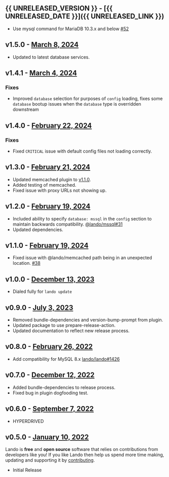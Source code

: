 ## {{ UNRELEASED_VERSION }} - [{{ UNRELEASED_DATE }}]({{ UNRELEASED_LINK }})

* Use mysql command for MariaDB 10.3.x and below [#52](https://github.com/lando/symfony/issues/52)

## v1.5.0 - [March 8, 2024](https://github.com/lando/symfony/releases/tag/v1.5.0)

* Updated to latest database services.

## v1.4.1 - [March 4, 2024](https://github.com/lando/symfony/releases/tag/v1.4.1)

### Fixes

* Improved `database` selection for purposes of `config` loading, fixes some `database` bootup issues when the `database` type is overridden downstream

## v1.4.0 - [February 22, 2024](https://github.com/lando/symfony/releases/tag/v1.4.0)

### Fixes

* Fixed `CRITICAL` issue with default config files not loading correctly.

## v1.3.0 - [February 21, 2024](https://github.com/lando/symfony/releases/tag/v1.3.0)

* Updated memcached plugin to [v1.1.0](https://github.com/lando/memcached/releases/tag/v1.1.0).
* Added testing of memcached.
* Fixed issue with proxy URLs not showing up.

## v1.2.0 - [February 19, 2024](https://github.com/lando/symfony/releases/tag/v1.2.0)

* Included ability to specify `database: mssql` in the `config` section to maintain backwards compatibility. [@lando/mssql#31](https://github.com/lando/mssql/issues/31)
* Updated dependencies.

## v1.1.0 - [February 19, 2024](https://github.com/lando/symfony/releases/tag/v1.1.0)

* Fixed issue with @lando/memcached path being in an unexpected location. [#38](https://github.com/lando/symfony/issues/38)

## v1.0.0 - [December 13, 2023](https://github.com/lando/symfony/releases/tag/v1.0.0)

* Dialed fully for `lando update`

## v0.9.0 - [July 3, 2023](https://github.com/lando/symfony/releases/tag/v0.9.0)

* Removed bundle-dependencies and version-bump-prompt from plugin.
* Updated package to use prepare-release-action.
* Updated documentation to reflect new release process.

## v0.8.0 - [February 26, 2022](https://github.com/lando/symfony/releases/tag/v0.8.0)

* Add compatibility for MySQL 8.x [lando/lando#1426](https://github.com/lando/lando/issues/1462)

## v0.7.0 - [December 12, 2022](https://github.com/lando/symfony/releases/tag/v0.7.0)

* Added bundle-dependencies to release process.
* Fixed bug in plugin dogfooding test.

## v0.6.0 - [September 7, 2022](https://github.com/lando/symfony/releases/tag/v0.6.0)

* HYPERDRIVED

## v0.5.0 - [January 10, 2022](https://github.com/lando/symfony/releases/tag/v0.5.0)

Lando is **free** and **open source** software that relies on contributions from developers like you! If you like Lando then help us spend more time making, updating and supporting it by [contributing](https://github.com/sponsors/lando).

* Initial Release

